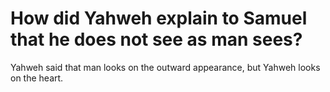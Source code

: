 # How did Yahweh explain to Samuel that he does not see as man sees?

Yahweh said that man looks on the outward appearance, but Yahweh looks on the heart.
